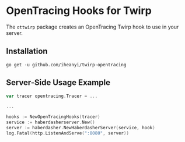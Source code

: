 # OpenTracing Hooks for Twirp

The `ottwirp` package creates an OpenTracing Twirp hook to use in your server.

## Installation

`go get -u github.com/iheanyi/twirp-opentracing`

## Server-Side Usage Example

```go
var tracer opentracing.Tracer = ...

...

hooks := NewOpenTracingHooks(tracer)
service := haberdasherserver.New()
server := haberdasher.NewHaberdasherServer(service, hook)
log.Fatal(http.ListenAndServe(":8080", server))
```
